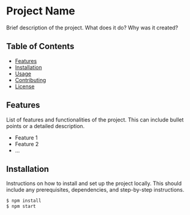 # Project Name

Brief description of the project. What does it do? Why was it created?

## Table of Contents

- [Features](#features)
- [Installation](#installation)
- [Usage](#usage)
- [Contributing](#contributing)
- [License](#license)

## Features

List of features and functionalities of the project. This can include bullet points or a detailed description.

- Feature 1
- Feature 2
- ...

## Installation

Instructions on how to install and set up the project locally. This should include any prerequisites, dependencies, and step-by-step instructions.

```bash
$ npm install
$ npm start
